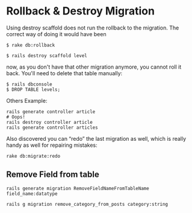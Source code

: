 # Rollback & Destroy Migration

Using destroy scaffold does not run the rollback to the migration. The correct way of doing it would have been

	$ rake db:rollback

	$ rails destroy scaffold level

now, as you don't have that other migration anymore, you cannot roll it back. You'll need to delete that table manually:

	$ rails dbconsole
	$ DROP TABLE levels;

Others Example:

	rails generate controller article
	# Oops!
	rails destroy controller article
	rails generate controller articles	

Also discovered you can “redo” the last migration as well, which is really handy as well for repairing mistakes:

	rake db:migrate:redo	

## Remove Field from table

	rails generate migration RemoveFieldNameFromTableName field_name:datatype

	rails g migration remove_category_from_posts category:string	